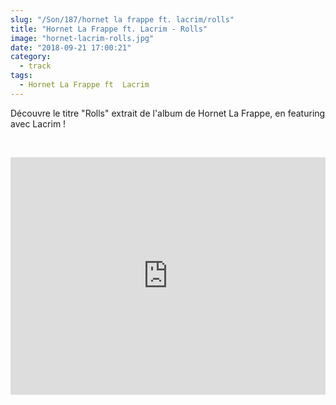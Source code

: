 ```yaml
--- 
slug: "/Son/187/hornet la frappe ft. lacrim/rolls"
title: "Hornet La Frappe ft. Lacrim - Rolls"
image: "hornet-lacrim-rolls.jpg"
date: "2018-09-21 17:00:21"
category:
  - track
tags:
  - Hornet La Frappe ft  Lacrim
---
```

<p>Découvre le titre "Rolls" extrait de l'album de Hornet La Frappe, en featuring avec Lacrim !</p><br/><p><iframe src="https://open.spotify.com/embed?uri=spotify%3Atrack%3A3iYv5nIthPXesF0DeuhmVL" width="100%" height="380" frameborder="0" allowtransparency="true" allow="encrypted-media"></iframe></p>